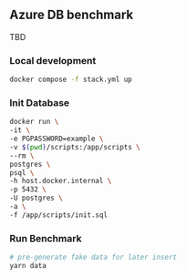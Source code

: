 ## Azure DB benchmark
TBD


### Local development
```bash
docker compose -f stack.yml up
```

### Init Database
```bash
docker run \
-it \
-e PGPASSWORD=example \
-v $(pwd)/scripts:/app/scripts \
--rm \
postgres \
psql \
-h host.docker.internal \
-p 5432 \
-U postgres \
-a \
-f /app/scripts/init.sql
```

### Run Benchmark
```bash
# pre-generate fake data for later insert
yarn data
```

